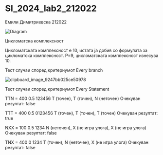 # SI_2024_lab2_212022
Емили Димитриевска 212022

![Diagram](https://github.com/EmiliDimitrievska/SI_2024_lab2_212022/assets/126581303/64b68067-2f5e-4d88-a95f-98e291f3e5fe)

Цикломатска комплексност

Цикломатската комплексност е 10, истата ја добив со формулата за цикломатска комплексност. P=9, цикломатската комплексност изнесува 10.

Тест случаи според критериумот Every branch

![clipboard_image_9247bb025ce50978](https://github.com/EmiliDimitrievska/SI_2024_lab2_212022/assets/126581303/ef679ce3-ba40-4d7a-af47-e2d507d31f70)


Тест случаи според критериумот Every Statement

TTN = 400 0.5 123456
T (точен), T (точен), N (неточен)
Очекуван резултат: false

TTT = 400 0.5 0123456
T (точен), T (точен), T (точен)
Очекуван резултат: true

NXX = 100 0.5 1234
N (неточен), X (не игра улога), X (не игра улога)
Очекуван резултат: false

TNX = 400 0 1234
T (точен), N (неточен), X (не игра улога)
Очекуван резултат: false
